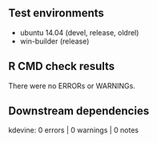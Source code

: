 ## Test environments
* ubuntu 14.04 (devel, release, oldrel) 
* win-builder (release)

## R CMD check results
There were no ERRORs or WARNINGs. 

## Downstream dependencies

kdevine: 0 errors | 0 warnings | 0 notes
